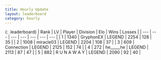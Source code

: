 ```yaml
---
title: Hourly Update
layout: leaderboard
category: hourly
---
```


{: .leaderboard}
| Rank | LV | Player | Division | Elo | Wins | Losses |
| --- | --- | --- | --- | --- | --- | --- |
| <span data-change="0">1</span> | 1340 | <span title="ID: 315148">GryphonEX</span> | LEGEND | <span data-change="0">2254</span> | <span data-change="0">128</span> | <span data-change="0">35</span> |
| <span data-change="0">2</span> | 1008 | <span title="ID: 416373">miracle03</span> | LEGEND | <span data-change="0">2204</span> | <span data-change="0">108</span> | <span data-change="0">37</span> |
| <span data-change="0">3</span> | 609 | <span title="ID: 539711">Connection</span> | LEGEND | <span data-change="-15">2125</span> | <span data-change="2">152</span> | <span data-change="2">74</span> |
| <span data-change="0">4</span> | 272 | <span title="ID: 405067">he_____he</span> | LEGEND | <span data-change="0">2113</span> | <span data-change="0">87</span> | <span data-change="0">47</span> |
| <span data-change="0">5</span> | 882 | <span title="ID: 66144">R U N A W A Y</span> | LEGEND | <span data-change="0">2090</span> | <span data-change="0">92</span> | <span data-change="0">40</span> |